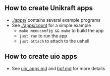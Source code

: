 ## How to create Unikraft apps
- [./apps/](../../apps/) contains several example programs
- See [./apps/count](../../apps/count) for a simple example
    - `make menuconfig && make` to build the app
    - `just run` to run the app
    - `just attach` to attach to the ushell

## How to create uio apps
- See [uio_apps.md](uio_apps.md) and [bpf.md](bpf.md) for more details
